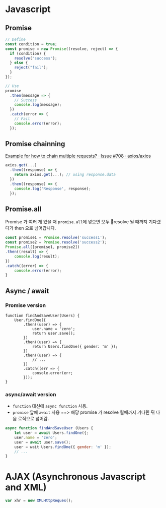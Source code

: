# Javascript

## Promise

```javascript
// Define
const condition = true;
const promise = new Promise((resolve, reject) => {
  if (condition) {
    resolve("success");
  } else {
    reject("fail");
  }
});

// Use
promise
  .then(message => {
    // Success
    console.log(message);
  })
  .catch(error => {
    // Fail
    console.error(error);
  });
```

## Promise chainning

[Example for how to chain multiple requests? · Issue #708 · axios/axios](https://github.com/axios/axios/issues/708)

```javascript
axios.get(...)
  .then((response) => {
    return axios.get(...); // using response.data
  })
  .then((response) => {
    console.log('Response', response);
  });
```

## Promise.all

Promise 가 여러 개 있을 때 `promise.all`에 넣으면 모두 resolve 될 때까지 기다렸다가 then 으로 넘어갑니다.

```javascript
const promise1 = Promise.resolve('success1');
const promise2 = Promise.resolve('success2');
Promise.all([promise1, promise2])
.then((result) => {
    console.log(result);
})
.catch((error) => {
    console.error(error);
}
```

## Async / await

### Promise version

```
function findAndSaveUser(Users) {
    User.findOne({
        .then((user) => {
            user.name = 'zero';
            return user.save();
        })
        .then((user) => {
            return Users.findOne({ gender: 'm' });
        })
        .then((user) => {
            // ...
        })
        .catch((err => {
            console.error(err;
        }));
}
```

### async/await version

- `function` 대신에 `async function` 사용.
- `promise` 앞에 `await` 사용 ==> 해당 promise 가 resolve 될때까지 기다린 뒤 다음 로직으로 넘어감.

```javascript
async function findAndSaveUser (Users {
    let user = await Users.findOne({;
    user.name = 'zero';
    user = await user.save();
    user = wait Users.findOne({ gender: 'm' });
    // ...
}
```

# AJAX (Asynchronous Javascript and XML)

```javascript
var xhr = new XMLHttpReques();
```
